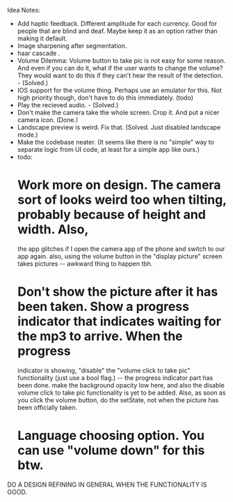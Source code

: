 Idea Notes:

* Add haptic feedback. Different amplitude for each currency. Good for people that are blind and deaf. Maybe keep it as an option rather than making it default.
* Image sharpening after segmentation.
* haar cascade .
* Volume Dilemma: Volume button to take pic is not easy for some reason. And even if you can do it, what if the user wants to change the volume? They would want to do this if they can't hear the result of the detection. - (Solved.)
* IOS support for the volume thing. Perhaps use an emulator for this. Not high priority though, don't have to do this immediately. (todo)
* Play the recieved audio. - (Solved.)
* Don't make the camera take the whole screen. Crop it. And put a nicer camera icon. (Done.)
* Landscape preview is weird. Fix that. (Solved. Just disabled landscape mode.)
* Make the codebase neater. (It seems like there is no "simple" way to separate logic from UI code, at least for a simple app like ours.)
* todo: 
  # Work more on design. The camera sort of looks weird too when tilting, probably because of height and width. Also, 
  the app glitches if I open the camera app of the phone and switch to our app again. also, using the volume button in the "display picture"
  screen takes pictures -- awkward thing to happen tbh. 
  # Don't show the picture after it has been taken. Show a progress indicator that indicates waiting for the mp3 to arrive. When the progress
  indicator is showing, "disable" the "volume click to take pic" functionality (just use a bool flag.) 
  -- the progress indicator part has been done. make the background opacity low here, and also the disable volume click to take pic functionality
     is yet to be added. Also, as soon as you click the volume button, do the setState, not when the picture has been officially taken. 
  # Language choosing option. You can use "volume down" for this btw. 




DO A DESIGN REFINING IN GENERAL WHEN THE FUNCTIONALITY IS GOOD. 
